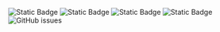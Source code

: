 ![Static Badge](https://img.shields.io/badge/blacklists-61-000000) ![Static Badge](https://img.shields.io/badge/blacklisted-3006042-cc0000) ![Static Badge](https://img.shields.io/badge/whitelisted-2254-00CC00) ![Static Badge](https://img.shields.io/badge/streaming_blacklist-28107-000000) ![GitHub issues](https://img.shields.io/github/issues/fabriziosalmi/blacklists)
